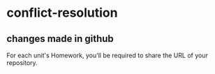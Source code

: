 # conflict-resolution

## changes made in github

For each unit's Homework, you'll be required to share the URL of your repository.
